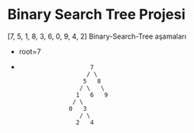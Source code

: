 # Binary Search Tree Projesi
[7, 5, 1, 8, 3, 6, 0, 9, 4, 2] Binary-Search-Tree aşamaları
* root=7
*                         7
                         / \
                        5   8
                       / \   \
                      1   6   9
                     / \
                    0   3
                       / \
                      2   4
